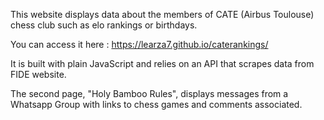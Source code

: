 This website displays data about the members of CATE (Airbus Toulouse) chess club such as elo rankings or birthdays.

You can access it here : https://learza7.github.io/caterankings/


It is built with plain JavaScript and relies on an API that scrapes data from FIDE website.

The second page, "Holy Bamboo Rules", displays messages from a Whatsapp Group with links to chess games and comments associated. 
